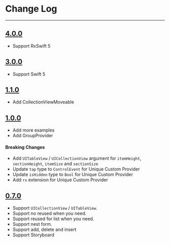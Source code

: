 # Change Log

---

## [4.0.0](https://github.com/DianQK/Flix/releases/tag/4.0.0)

- Support RxSwift 5

## [3.0.0](https://github.com/DianQK/Flix/releases/tag/3.0.0)

- Support Swift 5

## [1.1.0](https://github.com/DianQK/Flix/releases/tag/1.1.0)

- Add CollectionViewMoveable

## [1.0.0](https://github.com/DianQK/Flix/releases/tag/1.0.0)

- Add more examples
- Add GroupProvider

#### Breaking Changes

- Add `UITableView` / `UICollectionView` argument for `itemHeight`, `sectionHeight`, `itemSize` and `sectionSize`
- Update `tap` type to `ControlEvent` for Unique Custom Provider
- Update `isHidden` type to `Bool` for Unique Custom Provider
- Add `rx` extension for Unique Custom Provider


## [0.7.0](https://github.com/DianQK/Flix/releases/tag/0.7.0)

- Support `UICollectionView` / `UITableView`.
- Support no reused when you need.
- Support reused for list when you need.
- Support nest form.
- Support add, delete and insert
- Support Storyboard
